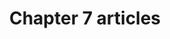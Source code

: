 ---
title: Chapter 7 articles
type: articles
content:
    items:
        '@taxonomy.tag': ch7_article
    order:
        by: header.article.number
        dir: asc
---